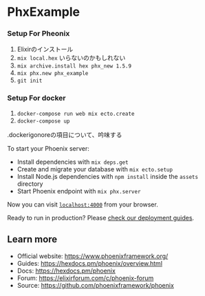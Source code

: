 # PhxExample

### Setup For Pheonix
1. Elixirのインストール
2. `mix local.hex`
いらないのかもしれない
3. `mix archive.install hex phx_new 1.5.9`
4. `mix phx.new phx_example`
5. `git init`

### Setup For docker
1. `docker-compose run web mix ecto.create`
2. `docker-compose up`

.dockerigonoreの項目について、吟味する

To start your Phoenix server:

  * Install dependencies with `mix deps.get`
  * Create and migrate your database with `mix ecto.setup`
  * Install Node.js dependencies with `npm install` inside the `assets` directory
  * Start Phoenix endpoint with `mix phx.server`

Now you can visit [`localhost:4000`](http://localhost:4000) from your browser.

Ready to run in production? Please [check our deployment guides](https://hexdocs.pm/phoenix/deployment.html).

## Learn more

  * Official website: https://www.phoenixframework.org/
  * Guides: https://hexdocs.pm/phoenix/overview.html
  * Docs: https://hexdocs.pm/phoenix
  * Forum: https://elixirforum.com/c/phoenix-forum
  * Source: https://github.com/phoenixframework/phoenix
